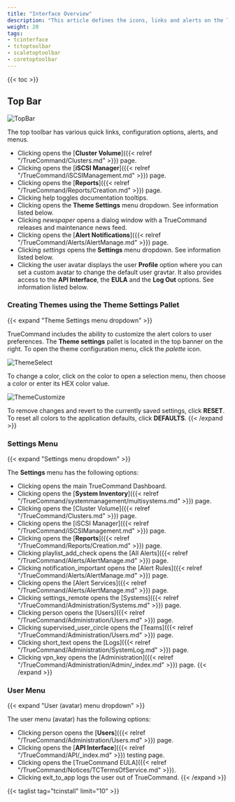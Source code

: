 ```yaml
---
title: "Interface Overview"
description: "This article defines the icons, links and alerts on the TrueCommand interface."
weight: 20
tags:
- tcinterface
- tctoptoolbar
- scaletoptoolbar
- coretoptoolbar
---
```


{{< toc >}}

## Top Bar

![TopBar](/images/TrueCommand/2.1/TopBar.png "Top Bar")

The top toolbar has various quick links, configuration options, alerts, and menus.

+ Clicking <mat-icon role="img" fontset="mdi" aria-hidden="true" class="mat-icon mdi mdi-server-network mat-icon-no-color"></mat-icon> opens the [**Cluster Volume**]({{< relref "/TrueCommand/Clusters.md" >}}) page.
+ Clicking <mat-icon role="img" fontset="mdi" fonticon="mdi-database" class="mat-icon mdi mdi-database mat-icon-no-color" aria-hidden="true"></mat-icon> opens the [**iSCSI Manager**]({{< relref "/TrueCommand/iSCSIManagement.md" >}}) page.
+ Clicking <mat-icon role="img" fontset="mdi" fonticon="mdi-chart-line-stacked"  class="mat-icon mdi mdi-chart-line-stacked mat-icon-no-color" aria-hidden="true"></mat-icon> opens the [**Reports**]({{< relref "/TrueCommand/Reports/Creation.md" >}}) page. 
+ Clicking <mat-icon role="img" mattooltip="Toggle documentation tooltips" class="mat-icon material-icons mat-icon-no-color" aria-hidden="true">help</mat-icon> toggles documentation tooltips.
+ Clicking <mat-icon role="img" fontset="mdi" fonticon="mdi-palette" mattooltip="Theme settings" class="mat-icon mdi mdi-palette mat-icon-no-color" aria-hidden="true"></mat-icon> opens the **Theme Settings** menu dropdown. See information listed below.
+ Clicking <i class="material-icons" aria-hidden="true" title="Newspaper">newspaper</i> opens a dialog window with a TrueCommand releases and maintenance news feed.
+ Clicking <mat-icon role="img" fontset="mdi" fonticon="mdi-bell" class="mat-icon mdi mdi-bell mat-icon-no-color" aria-hidden="true"></mat-icon> opens the [**Alert Notifications**]({{< relref "/TrueCommand/Alerts/AlertManage.md" >}}) page.
+ Clicking <i class="material-icons" aria-hidden="true" title="Settings">settings</i> opens the **Settings** menu dropdown. See information listed below.
+ Clicking the user avatar displays the user **Profile** option where you can set a custom avatar to change the default user gravtar. It also provides access to the **API Interface**, the **EULA** and the **Log Out** options. See information listed below.

### Creating Themes using the Theme Settings Pallet
{{< expand "Theme Settings menu dropdown" >}}

TrueCommand includes the ability to customize the alert colors to user preferences.
The **Theme settings** pallet is located in the top banner on the right.
To open the theme configuration menu, click the <i class="material-icons" aria-hidden="true" title="Palette">palette</i> icon.

![ThemeSelect](/images/TrueCommand/2.0/ThemePallete.png "Theme Select")

To change a color, click on the color to open a selection menu, then choose a color or enter its HEX color value.

![ThemeCustomize](/images/TrueCommand/2.0/ThemePalleteCustom.png "Theme Customize")

To remove changes and revert to the currently saved settings, click **RESET**.
To reset all colors to the application defaults, click **DEFAULTS**.
{{< /expand >}}

### Settings Menu
{{< expand "Settings menu dropdown" >}}

The **Settings** menu has the following options:

+ Clicking <mat-icon role="img" fontset="mdi" fonticon="mdi-view-dashboard" class="mat-icon mdi mdi-view-dashboard mat-icon-no-color" aria-hidden="true" ></mat-icon> opens the main TrueCommand Dashboard.
+ Clicking <mat-icon _ngcontent-ahp-c196="" role="img" fontset="mdi" fonticon="mdi-chip" class="mat-icon notranslate mdi mdi-chip mat-icon-no-color" aria-hidden="true" data-mat-icon-type="font" data-mat-icon-name="mdi-chip" data-mat-icon-namespace="mdi"></mat-icon> opens the [**System Inventory**]({{< relref "/TrueCommand/systemmanagement/multisystems.md" >}}) page.
+ Clicking <mat-icon role="img" fontset="mdi" aria-hidden="true" class="mat-icon mdi mdi-server-network mat-icon-no-color"></mat-icon> opens the [Cluster Volume]({{< relref "/TrueCommand/Clusters.md" >}}) page.
+ Clicking <mat-icon role="img" fontset="mdi" fonticon="mdi-database" class="mat-icon mdi mdi-database mat-icon-no-color" aria-hidden="true"></mat-icon> opens the [iSCSI Manager]({{< relref "/TrueCommand/iSCSIManagement.md" >}}) page.
+ Clicking <mat-icon role="img" fontset="mdi" fonticon="mdi-chart-line-stacked"  class="mat-icon mdi mdi-chart-line-stacked mat-icon-no-color" aria-hidden="true"></mat-icon> opens the [**Reports**]({{< relref "/TrueCommand/Reports/Creation.md" >}}) page.
+ Clicking <mat-icon role="img" class="mat-icon material-icons mat-icon-no-color" aria-hidden="true">playlist_add_check</mat-icon> opens the [All Alerts]({{< relref "/TrueCommand/Alerts/AlertManage.md" >}}) page.
+ Clicking <mat-icon role="img" class="mat-icon material-icons mat-icon-no-color" aria-hidden="true">notification_important</mat-icon> opens the [Alert Rules]({{< relref "/TrueCommand/Alerts/AlertManage.md" >}}) page.
+ Clicking <mat-icon role="img" fontset="mdi" fonticon="mdi-cloud-alert" class="mat-icon mdi mdi-cloud-alert mat-icon-no-color" aria-hidden="true"></mat-icon> opens the [Alert Services]({{< relref "/TrueCommand/Alerts/AlertManage.md" >}}) page.
+ Clicking <mat-icon role="img" class="mat-icon material-icons mat-icon-no-color" aria-hidden="true">settings_remote</mat-icon> opens the [Systems]({{< relref "/TrueCommand/Administration/Systems.md" >}}) page.
+ Clicking <mat-icon role="img" class="mat-icon material-icons mat-icon-no-color" aria-hidden="true">person</mat-icon> opens the [Users]({{< relref "/TrueCommand/Administration/Users.md" >}}) page.
+ Clicking <mat-icon role="img" class="mat-icon material-icons mat-icon-no-color" aria-hidden="true">supervised_user_circle</mat-icon> opens the [Teams]({{< relref "/TrueCommand/Administration/Users.md" >}}) page.
+ Clicking <mat-icon role="img" class="mat-icon material-icons mat-icon-no-color" aria-hidden="true">short_text</mat-icon> opens the [Logs]({{< relref "/TrueCommand/Administration/SystemLog.md" >}}) page.
+ Clicking <mat-icon role="img" class="mat-icon material-icons mat-icon-no-color" aria-hidden="true">vpn_key</mat-icon> opens the [Administration]({{< relref "/TrueCommand/Administration/Admin/_index.md" >}}) page.
{{< /expand >}}

### User Menu
{{< expand "User (avatar) menu dropdown" >}}

The user menu (avatar) has the following options:

+ Clicking <mat-icon role="img" class="mat-icon notranslate material-icons mat-icon-no-color" aria-hidden="true">person</mat-icon> opens the [**Users**]({{< relref "/TrueCommand/Administration/Users.md" >}}) page.
+ Clicking <mat-icon role="img" fontset="mdi" fonticon="mdi-swap-vertical-bold" class="mat-icon mdi mdi-swap-vertical-bold mat-icon-no-color" aria-hidden="true"></mat-icon> opens the [**API Interface**]({{< relref "/TrueCommand/API/_index.md" >}}) testing page.
+ Clicking <mat-icon role="img" fontset="mdi" fonticon="mdi-file-document-edit" class="mat-icon notranslate mdi mdi-file-document-edit mat-icon-no-color" aria-hidden="true"></mat-icon> opens the [TrueCommand EULA]({{< relref "/TrueCommand/Notices/TCTermsOfService.md" >}}).
+ Clicking <mat-icon role="img" class="mat-icon material-icons mat-icon-no-color" aria-hidden="true">exit_to_app</mat-icon> logs the user out of TrueCommand.
{{< /expand >}}

{{< taglist tag="tcinstall" limit="10" >}}
